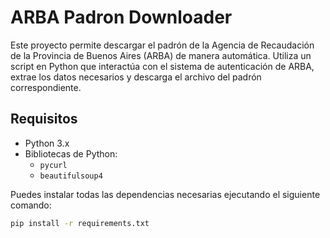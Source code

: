 # ARBA Padron Downloader

Este proyecto permite descargar el padrón de la Agencia de Recaudación de la Provincia de Buenos Aires (ARBA) de manera automática. Utiliza un script en Python que interactúa con el sistema de autenticación de ARBA, extrae los datos necesarios y descarga el archivo del padrón correspondiente.

## Requisitos

- Python 3.x
- Bibliotecas de Python:
  - `pycurl`
  - `beautifulsoup4`

Puedes instalar todas las dependencias necesarias ejecutando el siguiente comando:

```bash
pip install -r requirements.txt
